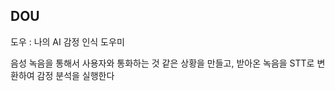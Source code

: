 ## DOU  
도우 : 나의 AI 감정 인식 도우미

음성 녹음을 통해서 사용자와 통화하는 것 같은 상황을 만들고,
받아온 녹음을 STT로 변환하여 감정 분석을 실행한다   
    
  